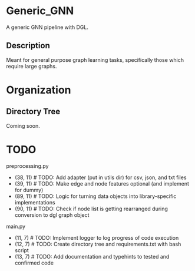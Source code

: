 # Generic_GNN
A generic GNN pipeline with DGL.
## Description
Meant for general purpose graph learning tasks, specifically those which require large graphs.

# Organization
## Directory Tree
Coming soon.

# TODO
preprocessing.py
* (38, 11) # TODO: Add adapter (put in utils dir) for csv, json, and txt files
* (39, 11) # TODO: Make edge and node features optional (and implement for dummy)
* (89, 11) # TODO: Logic for turning data objects into library-specific implementations
* (90, 11) # TODO: Check if node list is getting rearranged during conversion to dgl graph object

main.py
* (11, 7) # TODO: Implement logger to log progress of code execution
* (12, 7) # TODO: Create directory tree and requirements.txt with bash script
* (13, 7) # TODO: Add documentation and typehints to tested and confirmed code
